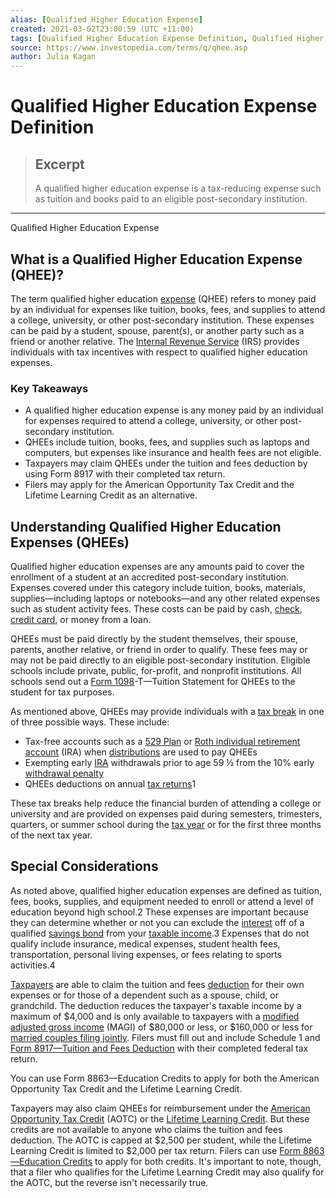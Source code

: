 ```yaml
---
alias: [Qualified Higher Education Expense]
created: 2021-03-02T23:00:59 (UTC +11:00)
tags: [Qualified Higher Education Expense Definition, Qualified Higher Education Expense]
source: https://www.investopedia.com/terms/q/qhee.asp
author: Julia Kagan
---
```


# Qualified Higher Education Expense Definition

> ## Excerpt
> A qualified higher education expense is a tax-reducing expense such as tuition and books paid to an eligible post-secondary institution.

---

Qualified Higher Education Expense
## What is a Qualified Higher Education Expense (QHEE)?

The term qualified higher education [expense](https://www.investopedia.com/terms/e/expense.asp) (QHEE) refers to money paid by an individual for expenses like tuition, books, fees, and supplies to attend a college, university, or other post-secondary institution. These expenses can be paid by a student, spouse, parent(s), or another party such as a friend or another relative. The [Internal Revenue Service](https://www.investopedia.com/terms/i/irs.asp) (IRS) provides individuals with tax incentives with respect to qualified higher education expenses.

### Key Takeaways

-   A qualified higher education expense is any money paid by an individual for expenses required to attend a college, university, or other post-secondary institution.
-   QHEEs include tuition, books, fees, and supplies such as laptops and computers, but expenses like insurance and health fees are not eligible.
-   Taxpayers may claim QHEEs under the tuition and fees deduction by using Form 8917 with their completed tax return.
-   Filers may apply for the American Opportunity Tax Credit and the Lifetime Learning Credit as an alternative.

## Understanding Qualified Higher Education Expenses (QHEEs)

Qualified higher education expenses are any amounts paid to cover the enrollment of a student at an accredited post-secondary institution. Expenses covered under this category include tuition, books, materials, supplies—including laptops or notebooks—and any other related expenses such as student activity fees. These costs can be paid by cash, [check](https://www.investopedia.com/terms/c/check.asp), [credit card](https://www.investopedia.com/terms/c/creditcard.asp), or money from a loan.

QHEEs must be paid directly by the student themselves, their spouse, parents, another relative, or friend in order to qualify. These fees may or may not be paid directly to an eligible post-secondary institution. Eligible schools include private, public, for-profit, and nonprofit institutions. All schools send out a [Form 1098](https://www.investopedia.com/terms/f/form_1098.asp)\-T—Tuition Statement for QHEEs to the student for tax purposes.

As mentioned above, QHEEs may provide individuals with a [tax break](https://www.investopedia.com/terms/t/tax-break.asp) in one of three possible ways. These include:

-   Tax-free accounts such as a [529 Plan](https://www.investopedia.com/terms/1/529plan.asp) or [Roth individual retirement account](https://www.investopedia.com/terms/r/rothira.asp) (IRA) when [distributions](https://www.investopedia.com/terms/d/distribution.asp) are used to pay QHEEs
-   Exempting early [IRA](https://www.investopedia.com/terms/i/ira.asp) withdrawals prior to age 59 ½ from the 10% early [withdrawal penalty](https://www.investopedia.com/terms/w/withdrawal-penalty.asp)
-   QHEEs deductions on annual [tax returns](https://www.investopedia.com/terms/t/taxreturn.asp)1

These tax breaks help reduce the financial burden of attending a college or university and are provided on expenses paid during semesters, trimesters, quarters, or summer school during the [tax year](https://www.investopedia.com/terms/t/taxyear.asp) or for the first three months of the next tax year.

## Special Considerations

As noted above, qualified higher education expenses are defined as tuition, fees, books, supplies, and equipment needed to enroll or attend a level of education beyond high school.2 These expenses are important because they can determine whether or not you can exclude the [interest](https://www.investopedia.com/terms/i/interest.asp) off of a qualified [savings bond](https://www.investopedia.com/terms/u/ussavingsbonds.asp) from your [taxable income](https://www.investopedia.com/terms/t/taxableincome.asp).3 Expenses that do not qualify include insurance, medical expenses, student health fees, transportation, personal living expenses, or fees relating to sports activities.4

[Taxpayers](https://www.investopedia.com/terms/t/taxpayer.asp) are able to claim the tuition and fees [deduction](https://www.investopedia.com/terms/d/deduction.asp) for their own expenses or for those of a dependent such as a spouse, child, or grandchild. The deduction reduces the taxpayer's taxable income by a maximum of $4,000 and is only available to taxpayers with a [modified adjusted gross income](https://www.investopedia.com/terms/m/magi.asp) (MAGI) of $80,000 or less, or $160,000 or less for [married couples filing jointly](https://www.investopedia.com/terms/m/mfj.asp). Filers must fill out and include Schedule 1 and [Form 8917—Tuition and Fees Deduction](https://www.irs.gov/pub/irs-pdf/f8917.pdf) with their completed federal tax return.

You can use Form 8863—Education Credits to apply for both the American Opportunity Tax Credit and the Lifetime Learning Credit.

Taxpayers may also claim QHEEs for reimbursement under the [American Opportunity Tax Credit](https://www.investopedia.com/terms/a/american-opportunity-tax-credit.asp) (AOTC) or the [Lifetime Learning Credit](https://www.investopedia.com/terms/l/lifelearningcredit.asp). But these credits are not available to anyone who claims the tuition and fees deduction. The AOTC is capped at $2,500 per student, while the Lifetime Learning Credit is limited to $2,000 per tax return. Filers can use [Form 8863—Education Credits](https://www.irs.gov/pub/irs-pdf/f8863.pdf) to apply for both credits. It's important to note, though, that a filer who qualifies for the Lifetime Learning Credit may also qualify for the AOTC, but the reverse isn't necessarily true.

